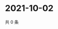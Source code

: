 # 2021-10-02

共 0 条

<!-- BEGIN WEIBO -->
<!-- 最后更新时间 Sat Oct 02 2021 10:28:05 GMT+0800 (China Standard Time) -->

<!-- END WEIBO -->
